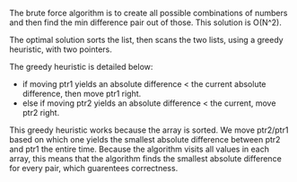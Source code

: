The brute force algorithm is to create all possible combinations of numbers and then find the min difference pair out of those. This solution is O(N^2). 

The optimal solution sorts the list, then scans the two lists, using a greedy heuristic, with two pointers.

The greedy heuristic is detailed below:
- if moving ptr1 yields an absolute difference < the current absolute difference, then move ptr1 right.
- else if moving ptr2 yields an absolute difference < the current, move ptr2 right.

This greedy heuristic works because the array is sorted. We move ptr2/ptr1 based on which one yields the smallest absolute difference between ptr2 and ptr1 the entire time. Because the algorithm visits all values in each array, this means that the algorithm finds the smallest absolute difference for every pair, which guarentees correctness. 
